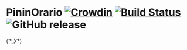 # PininOrario [![Crowdin](https://d322cqt584bo4o.cloudfront.net/pininorario/localized.svg)](https://crowdin.com/project/pininorario) [![Build Status](https://app.bitrise.io/app/cecad7d0cb295f5b/status.svg?token=WDPIA10ZwOZIVjxxQcw6AQ&branch=master)](https://app.bitrise.io/app/cecad7d0cb295f5b) ![GitHub release](https://img.shields.io/github/release/Gabboxl/PininOrario.svg)

( ͡° ͜ʖ ͡°)
